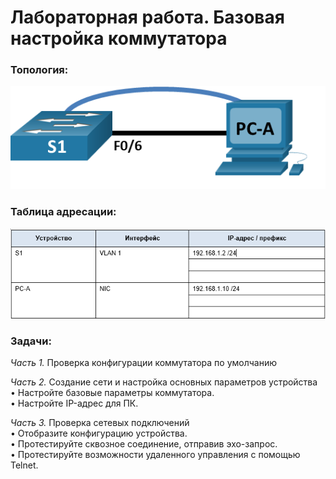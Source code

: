 # Лабораторная работа. Базовая настройка коммутатора

### Топология:

![](Топология.png)

### Таблица адресации:

![](Таблица%20адресации.png)

###	Задачи:
_Часть 1._ Проверка конфигурации коммутатора по умолчанию

_Часть 2._ Создание сети и настройка основных параметров устройства<br/>
•	Настройте базовые параметры коммутатора.<br/>
•	Настройте IP-адрес для ПК.

_Часть 3._ Проверка сетевых подключений<br/>
•	Отобразите конфигурацию устройства.<br/>
•	Протестируйте сквозное соединение, отправив эхо-запрос.<br/>
•	Протестируйте возможности удаленного управления с помощью Telnet.
